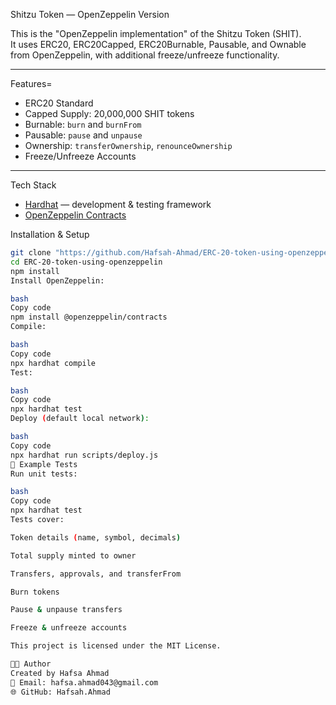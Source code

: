  Shitzu Token  — OpenZeppelin Version

This is the "OpenZeppelin implementation" of the Shitzu Token (SHIT).  
It uses ERC20, ERC20Capped, ERC20Burnable, Pausable, and Ownable from OpenZeppelin, with additional freeze/unfreeze functionality.

---

 Features=
- ERC20 Standard
- Capped Supply: 20,000,000 SHIT tokens  
- Burnable: `burn` and `burnFrom`  
- Pausable: `pause` and `unpause`  
- Ownership: `transferOwnership`, `renounceOwnership`  
- Freeze/Unfreeze Accounts  

---

 Tech Stack
- [Hardhat](https://hardhat.org/) — development & testing framework  
- [OpenZeppelin Contracts](https://github.com/OpenZeppelin/openzeppelin-contracts)  



Installation & Setup
```bash
git clone "https://github.com/Hafsah-Ahmad/ERC-20-token-using-openzeppelin/tree/main"
cd ERC-20-token-using-openzeppelin
npm install
Install OpenZeppelin:

bash
Copy code
npm install @openzeppelin/contracts
Compile:

bash
Copy code
npx hardhat compile
Test:

bash
Copy code
npx hardhat test
Deploy (default local network):

bash
Copy code
npx hardhat run scripts/deploy.js
🧪 Example Tests
Run unit tests:

bash
Copy code
npx hardhat test
Tests cover:

Token details (name, symbol, decimals)

Total supply minted to owner

Transfers, approvals, and transferFrom

Burn tokens

Pause & unpause transfers

Freeze & unfreeze accounts

This project is licensed under the MIT License.

👩‍💻 Author
Created by Hafsa Ahmad
📧 Email: hafsa.ahmad043@gmail.com
🌐 GitHub: Hafsah.Ahmad

